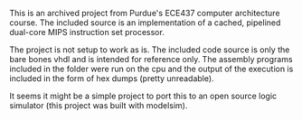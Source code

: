 This is an archived project from Purdue's ECE437 computer architecture course. The included source is an implementation of a cached, pipelined dual-core MIPS instruction set processor. 

The project is not setup to work as is. The included code source is only the bare bones vhdl and is intended for reference only. The assembly programs included in the folder were run on the cpu and the output of the execution is included in the form of hex dumps (pretty unreadable).

It seems it might be a simple project to port this to an open source logic simulator (this project was built with modelsim).